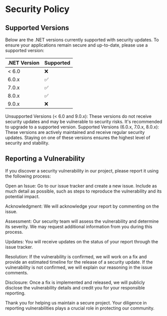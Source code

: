 # Security Policy

## Supported Versions

Below are the .NET versions currently supported with security updates. To ensure your applications remain secure and up-to-date, please use a supported version:

| .NET Version  | Supported          |
| -------       | ------------------ |
| < 6.0         | :x:                |
| 6.0.x         | :white_check_mark: |
| 7.0.x         | :white_check_mark: |
| 8.0.x         | :white_check_mark: |
| 9.0.x         | :x:                |

Unsupported Versions (< 6.0 and 9.0.x): These versions do not receive security updates and may be vulnerable to security risks. It's recommended to upgrade to a supported version.
Supported Versions (6.0.x, 7.0.x, 8.0.x): These versions are actively maintained and receive regular security updates. Staying on one of these versions ensures the highest level of security and stability.


## Reporting a Vulnerability

If you discover a security vulnerability in our project, please report it using the following process:

Open an Issue: Go to our issue tracker and create a new issue. Include as much detail as possible, such as steps to reproduce the vulnerability and its potential impact.

Acknowledgment: We will acknowledge your report by commenting on the issue.

Assessment: Our security team will assess the vulnerability and determine its severity. We may request additional information from you during this process.

Updates: You will receive updates on the status of your report through the issue tracker.

Resolution: If the vulnerability is confirmed, we will work on a fix and provide an estimated timeline for the release of a security update. If the vulnerability is not confirmed, we will explain our reasoning in the issue comments.

Disclosure: Once a fix is implemented and released, we will publicly disclose the vulnerability details and credit you for your responsible reporting.

Thank you for helping us maintain a secure project. Your diligence in reporting vulnerabilities plays a crucial role in protecting our community.
